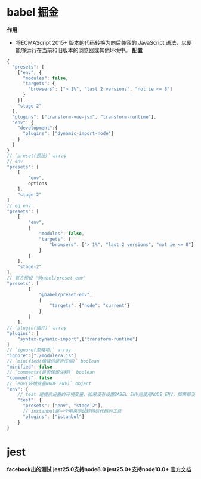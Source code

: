 # babel [掘金](https://juejin.im/post/5a79adeef265da4e93116430#heading-12)
**作用** 
- 将ECMAScript 2015+ 版本的代码转换为向后兼容的 JavaScript 语法，以便能够运行在当前和旧版本的浏览器或其他环境中。
**配置**
``` js
{
  "presets": [
    ["env", {
      "modules": false,
      "targets": {
        "browsers": ["> 1%", "last 2 versions", "not ie <= 8"]
      }
    }],
    "stage-2"
  ],
  "plugins": ["transform-vue-jsx", "transform-runtime"],
  "env": {
    "development":{
      "plugins": ["dynamic-import-node"]
    }
  }
}
// `preset(预设)` array  
// env
"presets": [
    [
        "env", 
        options
    ],
    "stage-2"
]
// eg env
"presets": [
    [
        "env", 
        {
            "modules": false,
            "targets": {
                "browsers": ["> 1%", "last 2 versions", "not ie <= 8"]
            }
        }
    ],
    "stage-2"
],
// 官方预设 "@babel/preset-env"
"presets": [
		[
			"@babel/preset-env", 
			{
				"targets": {"node": "current"}
			}
		]
	],
// `plugin(插件)` array
"plugins": [
    "syntax-dynamic-import",["transform-runtime"]
]
// `ignore(忽略项)` array
"ignore":["./module/a.js"]
// `minified(编译后是否压缩)` boolean
"minified": false
// `comments(是否保留注释)` boolean
"comments": false
// `env(环境变量NODE_ENV)` object
"env": {
    // test 是提前设置的环境变量，如果没有设置BABEL_ENV则使用NODE_ENV，如果都没有设置默认就是development
    "test": {
      "presets": ["env", "stage-2"],
      // instanbul是一个用来测试转码后代码的工具
      "plugins": ["istanbul"]
    }
}
```
# jest
**facebook出的测试**
**jest25.0支持node8.0**
**jest25.0+支持node10.0+**
[官方文档](https://jestjs.io/docs/zh-Hans/getting-started.html#%E4%BD%BF%E7%94%A8-babel)
